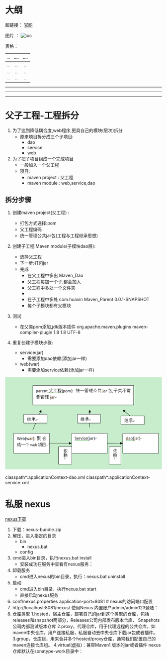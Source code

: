 # 大纲 #

超链接： [官网](http://spring.io/)

图片  ： ![ioc](./img/spring01.png)

表格：

| ..	| ....	| ....	|
| ---	| :---: | :----:|
| ..	| .. 	| ..	|
| ..	| ..   	| ..	|
| ..	| ..   	| ..	|


----------

----------

----------
# 父子工程-工程拆分 #

1. 为了达到降低耦合度,web程序,更具自己的模块(层次)拆分
	* 原来项目拆分成三个子项目:
		* dao
		* service
		* web
2. 为了把子项目组成一个完成项目
	* 一般加入一个父工程
	* 项目:
		* maven project : 父工程
		* maven module	: web,service,dao

## 拆分步骤 ##
1. 创建maven project(父工程) : 
	* 打包方式选择:pom
	* 父工程编码
	* 统一管理公共jar包(工程与工程继承思想)

2. 创建子工程:Maven module(子模块dao层):
	* 选择父工程
	* 下一步:打包jar
	* 完成
		* 在父工程中多出
			  <modules>
			  	<module>Maven_Dao</module>
			  </modules>
		* 父工程每加一个子,都会加入
		* 父工程中多处一个文件夹
		* 
		* 在子工程中多处
			  <parent>
			    <groupId>com.huaxin</groupId>
			    <artifactId>Maven_Parent</artifactId>
			    <version>0.0.1-SNAPSHOT</version>
			  </parent>
		* 每个子模块都有父模块
3. 测试
	* 在父类pom添加,jdk版本插件
		<build>
			<plugins>
				<plugin>
					<groupId>org.apache.maven.plugins</groupId>
					<artifactId>maven-compiler-plugin</artifactId>
					<configuration>
						<source>1.8</source>
						<target>1.8</target>
						<encoding>UTF-8</encoding>
					</configuration>
				</plugin>
			</plugins>
		</build>
		
4. 重复创建子模块步骤:
	* service(jar)
		* 需要添加dao依赖(添加jar一样)
	* web(war)
		* 需要添加service依赖(添加jar一样)
	
![](./img/ex001.png)




classpath*:applicationContext-dao.xml
classpath*:applicationContext-service.xml




# 私服  nexus #
[nexus下载](http://www.sonatype.org/nexus/archived/)
1. 下载：nexus-bundle.zip
2. 解压，进入指定的目录
	* bin
		* nexus.bat
	* config
3. cmd进入bin目录，执行nexus.bat install
	* 安装成功在服务中查看有nexus服务：
4. 卸载服务
	* cmd进入nexus的bin目录，执行：nexus.bat uninstall
5. 启动
	* cmd进入bin目录，执行nexus.bat start
	* 直接启动nexus服务
6. conf/nexus.properties
	application-port=8081  	# nexus的访问端口配置
7.  http://localhost:8081/nexus/
	使用Nexus 内置账户admin/admin123登陆：
8. 仓库类型
		1.hosted，宿主仓库，部署自己的jar到这个类型的仓库，包括releases和snapshot两部分，Releases公司内部发布版本仓库、 Snapshots 公司内部测试版本仓库
		2.proxy，代理仓库，用于代理远程的公共仓库，如maven中央仓库，用户连接私服，私服自动去中央仓库下载jar包或者插件。 
		3.group，仓库组，用来合并多个hosted/proxy仓库，通常我们配置自己的maven连接仓库组。
		4.virtual(虚拟)：兼容Maven1 版本的jar或者插件 
		nexus仓库默认在sonatype-work目录中：